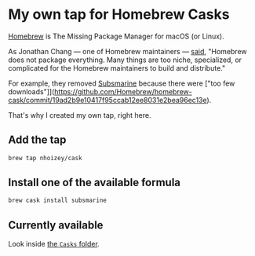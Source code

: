 # My own tap for Homebrew Casks

[Homebrew](https://brew.sh/) is The Missing Package Manager for macOS (or Linux).

As Jonathan Chang — one of Homebrew maintainers — [said](https://jonathanchang.org/blog/maintain-your-own-homebrew-repository-with-binary-bottles/), "Homebrew does not package everything. Many things are too niche, specialized, or complicated for the Homebrew maintainers to build and distribute."

For example, they removed [Subsmarine](https://www.cocoawithchurros.com/subsmarine.php) because there were ["too few downloads"]](https://github.com/Homebrew/homebrew-cask/commit/19ad2b9e10417f95ccab12ee8031e2bea96ec13e).

That's why I created my own tap, right here.

## Add the tap

```bash
brew tap nhoizey/cask
```

## Install one of the available formula

```bash
brew cask install subsmarine
```

## Currently available

Look inside [the `Casks` folder](./Casks/).
